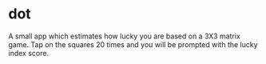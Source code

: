 # dot

A small app which estimates how lucky you are based on a 3X3 matrix game.
Tap on the squares 20 times and you will be prompted with the lucky index score.

